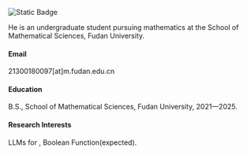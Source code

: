 
![Static Badge](https://img.shields.io/badge/ziyang-github-blue?style=flat&logo=github)



He is an undergraduate student pursuing mathematics at the School of Mathematical Sciences, Fudan University.

#### Email
21300180097[at]m.fudan.edu.cn

#### Education
B.S., School of Mathematical Sciences, Fudan University, 2021—2025.

#### Research Interests
LLMs for , Boolean Function(expected).

